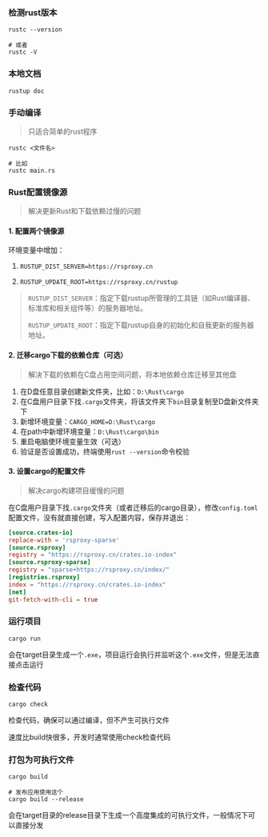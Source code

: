 ### 检测rust版本

```shell
rustc --version

# 或者
rustc -V
```

### 本地文档

```shell
rustup doc
```

### 手动编译

> 只适合简单的rust程序

```shell
rustc <文件名>

# 比如
rustc main.rs
```



### Rust配置镜像源

> 解决更新Rust和下载依赖过慢的问题

#### 1. 配置两个镜像源

环境变量中增加：

1. `RUSTUP_DIST_SERVER=https://rsproxy.cn`

2. `RUSTUP_UPDATE_ROOT=https://rsproxy.cn/rustup`

> `RUSTUP_DIST_SERVER`：指定下载rustup所管理的工具链（如Rust编译器、标准库和相关组件等）的服务器地址。
>
> `RUSTUP_UPDATE_ROOT`：指定下载rustup自身的初始化和自我更新的服务器地址。



#### 2. 迁移cargo下载的依赖仓库（可选）

> 解决下载的依赖在C盘占用空间问题，将本地依赖仓库迁移至其他盘

1. 在D盘任意目录创建新文件夹，比如：`D:\Rust\cargo`
2. 在C盘用户目录下找`.cargo`文件夹，将该文件夹下`bin`目录复制至D盘新文件夹下
3. 新增环境变量：`CARGO_HOME=D:\Rust\cargo`
4. 在path中新增环境变量：`D:\Rust\cargo\bin`
5. 重启电脑使环境变量生效（可选）
6. 验证是否设置成功，终端使用`rust --version`命令校验



#### 3. 设置cargo的配置文件

> 解决cargo构建项目缓慢的问题

在C盘用户目录下找`.cargo`文件夹（或者迁移后的cargo目录），修改`config.toml`配置文件，没有就直接创建，写入配置内容，保存并退出：

```toml
[source.crates-io]
replace-with = 'rsproxy-sparse'
[source.rsproxy]
registry = "https://rsproxy.cn/crates.io-index"
[source.rsproxy-sparse]
registry = "sparse+https://rsproxy.cn/index/"
[registries.rsproxy]
index = "https://rsproxy.cn/crates.io-index"
[net]
git-fetch-with-cli = true
```



### 运行项目

```shell
cargo run
```

会在target目录生成一个`.exe`，项目运行会执行并监听这个`.exe`文件，但是无法直接点击运行



### 检查代码

```shell
cargo check
```

检查代码，确保可以通过编译，但不产生可执行文件

速度比build快很多，开发时通常使用check检查代码



### 打包为可执行文件

```shell
cargo build

# 发布应用使用这个
cargo build --release
```

会在target目录的release目录下生成一个高度集成的可执行文件，一般情况下可以直接分发

